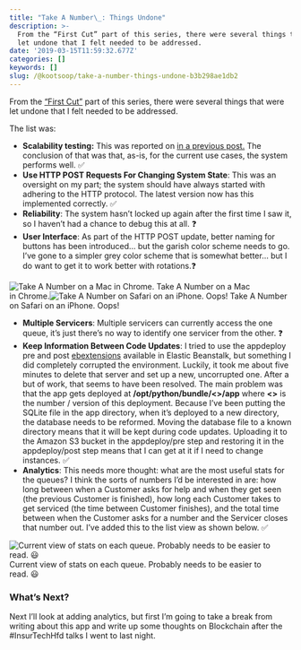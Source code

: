 ```yaml
---
title: "Take A Number\_: Things Undone"
description: >-
  From the “First Cut” part of this series, there were several things that were
  let undone that I felt needed to be addressed.
date: '2019-03-15T11:59:32.677Z'
categories: []
keywords: []
slug: /@kootsoop/take-a-number-things-undone-b3b298ae1db2
---
```


From the [“First Cut”](https://kootsoop.github.io/@kootsoop-take-a-number-first-cut-8222ad39b729) part of this series, there were several things that were let undone that I felt needed to be addressed.

The list was:

*   **Scalability testing:** This was reported on [in a previous post.](https://kootsoop.github.io/@kootsoop-take-a-number-first-performance-3914bb61d5c4) The conclusion of that was that, as-is, for the current use cases, the system performs well. ✅
*   **Use HTTP POST Requests For Changing System State**: This was an oversight on my part; the system should have always started with adhering to the HTTP protocol. The latest version now has this implemented correctly. ✅
*   **Reliability**: The system hasn’t locked up again after the first time I saw it, so I haven’t had a chance to debug this at all. ❓
*   **User Interface**: As part of the HTTP POST update, better naming for buttons has been introduced… but the garish color scheme needs to go. I’ve gone to a simpler grey color scheme that is somewhat better… but I do want to get it to work better with rotations.❓

![Take A Number on a Mac in Chrome.](https://kootsoop.github.io/images/1_zk7yUDhv5tPGM6AXM4tmSQ.png)
Take A Number on a Mac in Chrome.![Take A Number on Safari on an iPhone. Oops!](https://kootsoop.github.io/images/1_tC2NLpvgiF5nqpg2cSVGcQ.jpeg)
Take A Number on Safari on an iPhone. Oops!

*   **Multiple Servicers**: Multiple servicers can currently access the one queue, it’s just there’s no way to identify one servicer from the other. ❓
*   **Keep Information Between Code Updates**: I tried to use the appdeploy pre and post [ebextensions](https://docs.aws.amazon.com/elasticbeanstalk/latest/dg/ebextensions.html) available in Elastic Beanstalk, but something I did completely corrupted the environment. Luckily, it took me about five minutes to delete that server and set up a new, uncorrupted one. After a but of work, that seems to have been resolved. The main problem was that the app gets deployed at **/opt/python/bundle/<<N>>/app** where **<<N>>** is the number / version of this deployment. Because I’ve been putting the SQLite file in the app directory, when it’s deployed to a new directory, the database needs to be reformed. Moving the database file to a known directory means that it will be kept during code updates. Uploading it to the Amazon S3 bucket in the appdeploy/pre step and restoring it in the appdeploy/post step means that I can get at it if I need to change instances. ✅
*   **Analytics**: This needs more thought: what are the most useful stats for the queues? I think the sorts of numbers I’d be interested in are: how long between when a Customer asks for help and when they get seen (the previous Customer is finished), how long each Customer takes to get serviced (the time between Customer finishes), and the total time between when the Customer asks for a number and the Servicer closes that number out. I’ve added this to the list view as shown below. ✅

![Current view of stats on each queue. Probably needs to be easier to read. 😃](https://kootsoop.github.io/images/1_Egd4YbAU_nXXOyOnDVVvWQ.png)
Current view of stats on each queue. Probably needs to be easier to read. 😃

### What’s Next?

Next I’ll look at adding analytics, but first I’m going to take a break from writing about this app and write up some thoughts on Blockchain after the #InsurTechHfd talks I went to last night.
